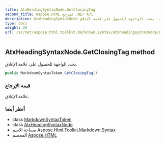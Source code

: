 ```yaml
---
title: AtxHeadingSyntaxNode.GetClosingTag
second_title: Aspose.HTML لمرجع .NET API
description: AtxHeadingSyntaxNode طريقة. يحدد الواجهة للحصول على علامة الإغلاق.
type: docs
weight: 20
url: /ar/net/aspose.html.toolkit.markdown.syntax/atxheadingsyntaxnode/getclosingtag/
---
```

## AtxHeadingSyntaxNode.GetClosingTag method

يحدد الواجهة للحصول على علامة الإغلاق.

```csharp
public MarkdownSyntaxToken GetClosingTag()
```

### قيمة الإرجاع

علامة الإغلاق.

### أنظر أيضا

* class [MarkdownSyntaxToken](../../markdownsyntaxtoken/)
* class [AtxHeadingSyntaxNode](../)
* مساحة الاسم [Aspose.Html.Toolkit.Markdown.Syntax](../../atxheadingsyntaxnode/)
* المجسم [Aspose.HTML](../../../)


